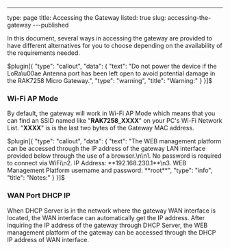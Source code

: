 ---
type: page
title: Accessing the Gateway
listed: true
slug: accessing-the-gateway
---published

In this document, several ways in accessing the gateway are provided to have different alternatives for you to choose depending on the availability of the requirements needed.

$plugin[{
    "type": "callout",
    "data": {
        "text": "Do not power the device if the LoRa\u00ae Antenna port has been left open to avoid potential damage in the RAK7258 Micro Gateway.",
        "type": "warning",
        "title": "Warning:"
    }
}]$

### Wi-Fi AP Mode

By default, the gateway will work in Wi-Fi AP Mode which means that you can find an SSID named like "**RAK7258_XXXX**" on your PC's Wi-Fi Network List. "**XXXX**" is is the last two bytes of the Gateway MAC address.

$plugin[{
    "type": "callout",
    "data": {
        "text": "The WEB management platform can be accessed through the IP address of the gateway LAN interface provided below through the use of a browser.\n\n1. No password is required to connect via WiFi\n2. IP Address: **192.168.230.1**\n3. WEB Management Platform username and password: **root**",
        "type": "info",
        "title": "Notes:"
    }
}]$

### WAN Port DHCP IP

When DHCP Server is in the network where the gateway WAN interface is located, the WAN interface can automatically get the IP address. After inquiring the IP address of the gateway through DHCP Server, the WEB management platform of the gateway can be accessed through the DHCP IP address of WAN interface.


